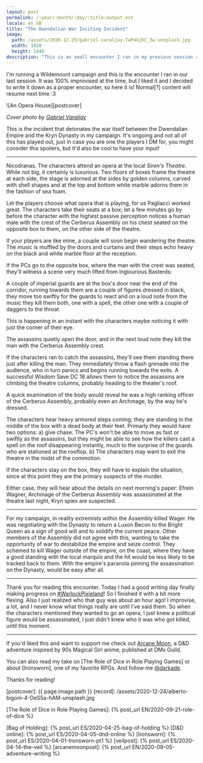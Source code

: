 ```yaml
---
layout: post
permalink: /:year/:month/:day/:title:output_ext
locale: en_GB
title: "The Dwendalian War Inciting Incident"
image:
  path: /assets/2020-12-29/gabriel-varaljay-TwP4GjKC_3w-unsplash.jpg
  width: 1920
  height: 1440
description: "This is an small encounter I ran in my previous session running on the Wildmount setting for D&D, hope you enjoy it!"
---
```


I'm running a Wildemount campaign and this is the encounter I ran in our last session. It was 100% improvised at the time, but I liked it and I decided to write it down as a proper encounter, so here it is! Normal[?] content will resume next time :3

![An Opera House][postcover]

<!--more-->

_Cover photo by [Gabriel Varaljay]_

This is the incident that detonates the war itself between the Dwendalian Empire and the Kryn Dynasty in my campaign. It's ongoing and not all of this has played out, just in case you are one the players I DM for, you might consider this spoilers, but it'd also be cool to have your input!

--------

Nicodranas. The characters attend an opera at the local _Siren's Theatre._ While not big, it certainly is luxurious. Two floors of boxes frame the theatre at each side, the stage is adorned at the sides by golden columns, carved with shell shapes and at the top and bottom white marble adorns them in the fashion of sea foam.

Let the players choose what opera that is playing, for us Pagliacci worked great. The characters take their seats at a box; let a few minutes go by before the character with the highest passive perception notices a human male with the crest of the Cerberus Assembly on his chest seated on the opposite box to them, on the other side of the theatre.

If your players are like mine, a couple will soon begin wandering the theatre. The music is muffled by the doors and curtains and their steps echo heavy on the black and white marble floor at the reception.

If the PCs go to the opposite box, where the man with the crest was seated, they'll witness a scene very much lifted from Inglourious Basterds:

A couple of imperial guards are at the box's door near the end of the corridor, running towards them are a couple of figures dressed in black, they move too swiftly for the guards to react and on a loud note from the music they kill them both, one with a spell, the other one with a couple of daggers to the throat.

This is happening in an instant with the characters maybe noticing it with just the corner of their eye.

The assassins quietly open the door, and in the next loud note they kill the man with the Cerberus Assembly crest.

If the characters ran to catch the assassins, they'll see them standing there just after killing the man. They immediately throw a flash grenade into the audience, who in turn panics and begins running towards the exits. A successful Wisdom Save DC 18 allows them to notice the assassins are climbing the theatre columns, probably heading to the theater's roof.

A quick examination of the body would reveal he was a high ranking officer of the Cerberus Assembly, probably even an Archmage, by the way he's dressed.

The characters hear heavy armored steps coming; they are standing in the middle of the box with a dead body at their feet. Primarly they would have two options: a) give chase. The PC's won't be able to move as fast or swiftly as the assassins, but they might be able to see how the killers cast a spell on the roof disappearing instantly, much to the surprise of the guards who are stationed at the rooftop. b) The characters may want to exit the theatre in the midst of the commotion.

If the characters stay on the box, they will have to explain the situation, since at this point they are the primary suspects of the murder.

Either case, they will hear about the details on next morning's paper: Efrein Wagner, Archmage of the Cerberus Assembly was assassinated at the theatre last night, Kryn spies are suspected.

---

For my campaign, in reality extremists within the Assembly killed Wager. He was negotiating with the Dynasty to return a Luxon Becon to the Bright Queen as a sign of good will and to solidify the current peace. Other members of the Assembly did not agree with this, wanting to take the opportunity of war to destabilize the empire and seize control. They schemed to kill Wager outside of the empire, on the coast, where they have a good standing with the local marquis and the hit would be less likely to be tracked back to them. With the empire's paranoia pinning the assassination on the Dynasty, would be easy after all.

---

Thank you for reading this encounter. Today I had a good writing day finally making progress on [#WarlockPixieland]! So I finished it with a bit more flexing. Also I just realized who that guy was about an hour ago! I improvise, a lot, and I never know what things really are until I've said them. So when the characters mentioned they wanted to go an opera, I just knew a political figure would be assassinated, I just didn't knew who it was who got killed, until this moment.

---

If you'd liked this and want to support me check out [Arcane Moon], a D&D adventure inspired by 90s Magical Girl anime, published at DMs Guild.

You can also read my take on [The Role of Dice in Role Playing Games] or about [Ironsworn], one of my favorite RPGs. And follow me [@darkade].

Thanks for reading!


<!--Images-->
[postcover]: {{ page.image.path }}
[record]: /assets/2020-12-24/alberto-bigoni-4-DeS5a-hAM-unsplash.jpg

<!--Credits-->

[Gabriel Varaljay]: https://unsplash.com/@gabrielvaraljay

<!--Internal-Links-->
[The Role of Dice in Role Playing Games]: {% post_url EN/2020-09-21-role-of-dice %}

[Bag of Holding]: {% post_url ES/2020-04-25-bag-of-holding %}
[D&D online]: {% post_url ES/2020-04-05-dnd-online %}
[Ironsworn]: {% post_url ES/2020-04-01-Ironsworn-pt1 %}
[veilpost]: {% post_url ES/2020-04-14-the-veil %}
[arcanemoonpost]: {% post_url EN/2020-09-05-adventure-writing %}

<!--Self Promo-->
[@darkade]: https://twitter.com/darkade
[#WarlockPixieland]: https://twitter.com/search?q=(%23warlockpixieland)&f=live
[Arcane Moon]: https://bit.ly/ArcaneMoon

<!--External-Links-->
